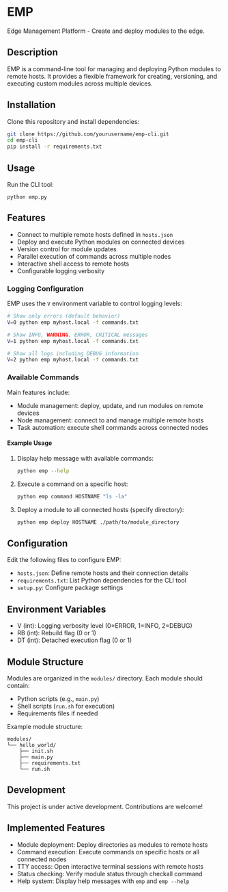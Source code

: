 # EMP

Edge Management Platform - Create and deploy modules to the edge.

## Description

EMP is a command-line tool for managing and deploying Python modules to remote hosts. It provides a flexible framework for creating, versioning, and executing custom modules across multiple devices.

## Installation

Clone this repository and install dependencies:

```bash
git clone https://github.com/yourusername/emp-cli.git
cd emp-cli
pip install -r requirements.txt
```

## Usage

Run the CLI tool:

```Shell
python emp.py
```

## Features

- Connect to multiple remote hosts defined in `hosts.json`
- Deploy and execute Python modules on connected devices
- Version control for module updates
- Parallel execution of commands across multiple nodes
- Interactive shell access to remote hosts
- Configurable logging verbosity

### Logging Configuration

EMP uses the `V` environment variable to control logging levels:

```bash
# Show only errors (default behavior)
V=0 python emp myhost.local -f commands.txt

# Show INFO, WARNING, ERROR, CRITICAL messages
V=1 python emp myhost.local -f commands.txt

# Show all logs including DEBUG information
V=2 python emp myhost.local -f commands.txt
```

### Available Commands

Main features include:
- Module management: deploy, update, and run modules on remote devices
- Node management: connect to and manage multiple remote hosts
- Task automation: execute shell commands across connected nodes

#### Example Usage

1. Display help message with available commands:

    ```bash
    python emp --help
    ```

2. Execute a command on a specific host:

    ```bash
    python emp command HOSTNAME "ls -la"
    ```

3. Deploy a module to all connected hosts (specify directory):

    ```bash
    python emp deploy HOSTNAME ./path/to/module_directory
    ```

## Configuration

Edit the following files to configure EMP:

- `hosts.json`: Define remote hosts and their connection details
- `requirements.txt`: List Python dependencies for the CLI tool
- `setup.py`: Configure package settings

## Environment Variables

- V (int): Logging verbosity level (0=ERROR, 1=INFO, 2=DEBUG)
- RB (int): Rebuild flag (0 or 1)
- DT (int): Detached execution flag (0 or 1)

## Module Structure

Modules are organized in the `modules/` directory. Each module should contain:
- Python scripts (e.g., `main.py`)
- Shell scripts (`run.sh` for execution)
- Requirements files if needed

Example module structure:

```
modules/
└── hello_world/
    ├── init.sh
    ├── main.py
    ├── requirements.txt
    └── run.sh
```

## Development

This project is under active development. Contributions are welcome!

## Implemented Features

- Module deployment: Deploy directories as modules to remote hosts
- Command execution: Execute commands on specific hosts or all connected nodes
- TTY access: Open interactive terminal sessions with remote hosts
- Status checking: Verify module status through checkall command
- Help system: Display help messages with `emp` and `emp --help`
